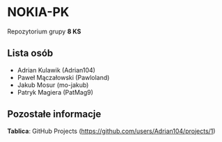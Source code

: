 # NOKIA-PK
Repozytorium grupy **8 KS**

## Lista osób

- Adrian Kulawik (Adrian104)
- Paweł Mączałowski (Pawloland)
- Jakub Mosur (mo-jakub)
- Patryk Magiera (PatMag9)

## Pozostałe informacje
**Tablica**: GitHub Projects (https://github.com/users/Adrian104/projects/1)
